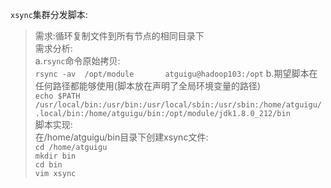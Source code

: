 `xsync`集群分发脚本:  
> 需求:循环复制文件到所有节点的相同目录下  
> 需求分析:  
> a.`rsync`命令原始拷贝:  
> `rsync -av  /opt/module       atguigu@hadoop103:/opt`
> b.期望脚本在任何路径都能够使用(脚本放在声明了全局环境变量的路径)  
> `echo $PATH /usr/local/bin:/usr/bin:/usr/local/sbin:/usr/sbin:/home/atguigu/.local/bin:/home/atguigu/bin:/opt/module/jdk1.8.0_212/bin`  
> 脚本实现:  
> 在/home/atguigu/bin目录下创建xsync文件:  
> `cd /home/atguigu`  
> `mkdir bin`  
> `cd bin`  
> `vim xsync`  



















